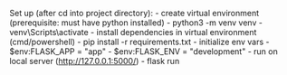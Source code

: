 Set up (after cd into project directory):
    - create virtual environment (prerequisite: must have python installed)
        - python3 -m venv venv
        - venv\Scripts\activate
    - install dependencies in virtual environment (cmd/powershell)
        - pip install -r requirements.txt
    - initialize env vars
        - $env:FLASK_APP = "app"
        - $env:FLASK_ENV = "development"
    - run on local server (http://127.0.0.1:5000/)
        - flask run
